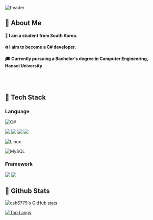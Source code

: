 ![header](https://capsule-render.vercel.app/api?type=waving&color=gradient&height=200&section=header&text=welcome%20to%20my%20lab%F0%9F%A4%97)

 ## 👀 About Me
  #### :raising_hand: I am a student from South Korea.<br/>
  #### :fire: I aim to become a C# developer.<br/>
  #### :mortar_board: Currently pursuing a Bachelor's degree in Computer Engineering, Hansei University 
 <br/>
  <br/>

## 🧱 Tech Stack
### Language
<!--C#-->
![C#](https://img.shields.io/badge/c%23-%23239120.svg?style=for-the-badge&logo=csharp&logoColor=white)
<!--Python-->
<img src="https://img.shields.io/badge/Python-3776AB?style=flat-square&logo=Python&logoColor=white"/>
<!--HTML5-->
<img src="https://img.shields.io/badge/HTML5-E34F26?style=flat-square&logo=HTML5&logoColor=white"/>

<img src="https://img.shields.io/badge/CSS-663399?style=flat-square&logo=CSS&logoColor=white"/>

<img src="https://img.shields.io/badge/JavaScript-F7DF1E?style=flat-square&logo=JavaScript&logoColor=white"/>
<!--Linux-->

![Linux](https://img.shields.io/badge/Linux-FCC624?style=for-the-badge&logo=linux&logoColor=black)
<!--MySQL-->

![MySQL](https://img.shields.io/badge/mysql-4479A1.svg?style=for-the-badge&logo=mysql&logoColor=white)


### Framework  
<!--unity-->
<img src="https://img.shields.io/badge/unity-FFFFFF?style=flat-square&logo=unity&logoColor=black"/>

<!--.net-->
<img src="https://img.shields.io/badge/ASP.net-512bd4?style=flat-square&logo=.net&logoColor=white"/>

## 🤔 Github Stats
  
[![csh6779's GitHub stats](https://github-readme-stats.vercel.app/api?username=csh6779)](https://github.com/anuraghazra/github-readme-stats)



 [![Top Langs](https://github-readme-stats.vercel.app/api/top-langs/?username=csh6779)](https://github.com/anuraghazra/github-readme-stats)
